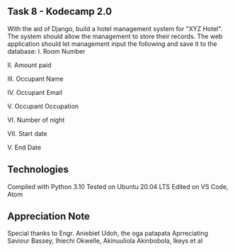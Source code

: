 ## Task 8 - Kodecamp 2.0

With the aid of Django, build a hotel management system for "XYZ Hotel". The system should allow the management to store their records.
The web application should let management input the following and save it to the database:
I. Room Number

II. Amount paid

III. Occupant Name

IV. Occupant Email

V. Occupant Occupation

VI. Number of night

VII. Start date

V. End Date

## Technologies
Compiled with Python 3.10
Tested on Ubuntu 20.04 LTS
Edited on VS Code, Atom

## Appreciation Note
Special thanks to Engr. Aniebiet Udoh, the oga patapata
Aprreciating Saviour Bassey, Ihiechi Okwelle, Akinuuliola Akinbobola, Ikeys et al
